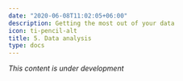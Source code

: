 ```yaml
---
date: "2020-06-08T11:02:05+06:00"
description: Getting the most out of your data
icon: ti-pencil-alt
title: 5. Data analysis
type: docs
---
```


_This content is under development_